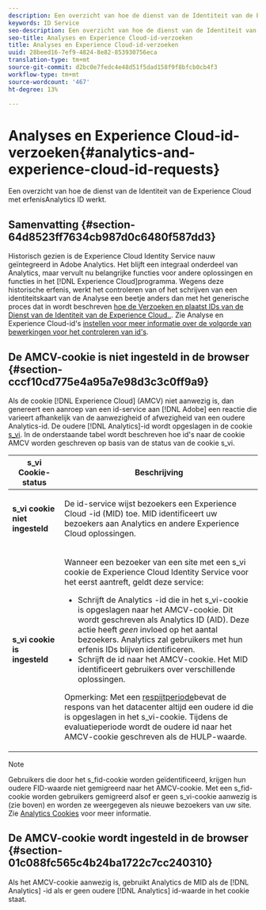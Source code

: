 ```yaml
---
description: Een overzicht van hoe de dienst van de Identiteit van de Experience Cloud met erfenisAnalytics ID werkt.
keywords: ID Service
seo-description: Een overzicht van hoe de dienst van de Identiteit van de Experience Cloud met erfenisAnalytics ID werkt.
seo-title: Analyses en Experience Cloud-id-verzoeken
title: Analyses en Experience Cloud-id-verzoeken
uuid: 28beed16-7ef9-4824-8e82-853930756eca
translation-type: tm+mt
source-git-commit: d2bc0e7fedc4e48d51f5dad158f9f8bfcb0cb4f3
workflow-type: tm+mt
source-wordcount: '467'
ht-degree: 13%

---
```



# Analyses en Experience Cloud-id-verzoeken{#analytics-and-experience-cloud-id-requests}

Een overzicht van hoe de dienst van de Identiteit van de Experience Cloud met erfenisAnalytics ID werkt.

## Samenvatting {#section-64d8523ff7634cb987d0c6480f587dd3}

Historisch gezien is de Experience Cloud Identity Service nauw geïntegreerd in Adobe Analytics. Het blijft een integraal onderdeel van Analytics, maar vervult nu belangrijke functies voor andere oplossingen en functies in het [!DNL Experience Cloud]programma. Wegens deze historische erfenis, werkt het controleren van of het schrijven van een identiteitskaart van de Analyse een beetje anders dan met het generische proces dat in wordt beschreven [hoe de Verzoeken en plaatst IDs van de Dienst van de Identiteit van de Experience Cloud..](../../introduction/id-request.md#concept-2caacebb1d244402816760e9b8bcef6a). Zie Analyse en Experience Cloud-id&#39;s [instellen voor meer informatie over de volgorde van bewerkingen voor het controleren van id&#39;s](../../reference/analytics-reference/analytics-ids.md#concept-f381dd18ee184c6c8e48286937a161d6).

## De AMCV-cookie is niet ingesteld in de browser {#section-cccf10cd775e4a95a7e98d3c3c0ff9a9}

Als de cookie [!DNL Experience Cloud] (AMCV) niet aanwezig is, dan genereert een aanroep van een id-service aan [!DNL Adobe] een reactie die varieert afhankelijk van de aanwezigheid of afwezigheid van een oudere Analytics-id. De oudere [!DNL Analytics]-id wordt opgeslagen in de cookie [s_vi](https://docs.adobe.com/content/help/en/core-services/interface/ec-cookies/cookies-analytics.html). In de onderstaande tabel wordt beschreven hoe id&#39;s naar de cookie AMCV worden geschreven op basis van de status van de cookie s_vi.

<table id="table_DC85FECE26DD424E841BA1059AF1E57F"> 
 <thead> 
  <tr> 
   <th colname="col1" class="entry"> s_vi Cookie-status </th> 
   <th colname="col2" class="entry"> Beschrijving </th> 
  </tr> 
 </thead>
 <tbody> 
  <tr> 
   <td colname="col1"> <p> <b> s_vi cookie niet ingesteld</b> </p> </td> 
   <td colname="col2"> <p>De id-service wijst bezoekers een <span class="keyword"> Experience Cloud</span> -id (MID) toe. MID identificeert uw bezoekers aan <span class="keyword"> Analytics</span> en andere <span class="keyword"> Experience Cloud</span> oplossingen. </p> </td> 
  </tr> 
  <tr> 
   <td colname="col1"> <p> <b>s_vi cookie is ingesteld</b> </p> </td> 
   <td colname="col2"> <p>Wanneer een bezoeker van een site met een s_vi cookie de Experience Cloud Identity Service voor het eerst aantreft, geldt deze service: </p> 
    <ul id="ul_BE584810280D4874AF802A9247011787"> 
     <li id="li_AA395B09A3174AF78F3EC10053E2E4F5">Schrijft de <span class="keyword"> Analytics</span> -id die in het s_vi-cookie is opgeslagen naar het AMCV-cookie. Dit wordt geschreven als <span class="keyword"> Analytics</span> ID (AID). Deze actie heeft <i>geen</i> invloed op het aantal bezoekers. <span class="keyword"> Analytics</span> zal gebruikers met hun erfenis IDs blijven identificeren. </li> 
     <li id="li_8735DE21FEA542BA8024109B8FE1E2ED">Schrijft de id naar het AMCV-cookie. Het MID identificeert gebruikers over verschillende oplossingen. </li> 
    </ul> <p> <p>Opmerking: Met een <a href="../../reference/analytics-reference/grace-period.md" format="dita" scope="local"> respijtperiode</a>bevat de respons van het datacenter altijd een oudere id die is opgeslagen in het s_vi-cookie. Tijdens de evaluatieperiode wordt de oudere id naar het AMCV-cookie geschreven als de HULP-waarde. </p> </p> </td> 
  </tr> 
 </tbody> 
</table>

>[!NOTE]
>
>Gebruikers die door het s_fid-cookie worden geïdentificeerd, krijgen hun oudere FID-waarde niet gemigreerd naar het AMCV-cookie. Met een s_fid-cookie worden gebruikers gemigreerd alsof er geen s_vi-cookie aanwezig is (zie boven) en worden ze weergegeven als nieuwe bezoekers van uw site. Zie [Analytics Cookies](https://docs.adobe.com/content/help/en/core-services/interface/ec-cookies/cookies-analytics.html) voor meer informatie.

## De AMCV-cookie wordt ingesteld in de browser {#section-01c088fc565c4b24ba1722c7cc240310}

Als het AMCV-cookie aanwezig is, gebruikt Analytics de MID als de [!DNL Analytics] -id als er geen oudere [!DNL Analytics] id-waarde in het cookie staat.

